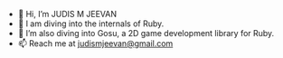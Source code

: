 - 👋 Hi, I’m JUDIS M JEEVAN
- 👀 I am diving into the internals of Ruby.
- 🌱 I’m also diving into Gosu, a 2D game development library for Ruby.
- 📫 Reach me at judismjeevan@gmail.com
